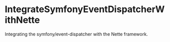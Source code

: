 # IntegrateSymfonyEventDispatcherWithNette
Integrating the symfony/event-dispatcher with the Nette framework.
